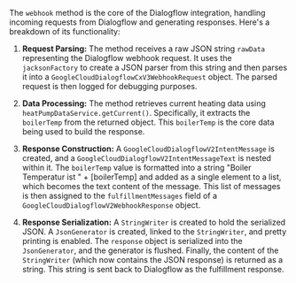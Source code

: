 The `webhook` method is the core of the Dialogflow integration, handling incoming requests from Dialogflow and generating responses. Here's a breakdown of its functionality:

1. **Request Parsing:** The method receives a raw JSON string `rawData` representing the Dialogflow webhook request. It uses the `jacksonFactory` to create a JSON parser from this string and then parses it into a `GoogleCloudDialogflowCxV3WebhookRequest` object. The parsed request is then logged for debugging purposes.

2. **Data Processing:** The method retrieves current heating data using `heatPumpDataService.getCurrent()`. Specifically, it extracts the `boilerTemp` from the returned object.  This `boilerTemp` is the core data being used to build the response.

3. **Response Construction:** A `GoogleCloudDialogflowV2IntentMessage` is created, and a `GoogleCloudDialogflowV2IntentMessageText` is nested within it. The `boilerTemp` value is formatted into a string "Boiler Temperatur ist " + [boilerTemp] and added as a single element to a list, which becomes the text content of the message. This list of messages is then assigned to the `fulfillmentMessages` field of a `GoogleCloudDialogflowV2WebhookResponse` object.

4. **Response Serialization:** A `StringWriter` is created to hold the serialized JSON. A `JsonGenerator` is created, linked to the `StringWriter`, and pretty printing is enabled. The `response` object is serialized into the `JsonGenerator`, and the generator is flushed. Finally, the content of the `StringWriter` (which now contains the JSON response) is returned as a string. This string is sent back to Dialogflow as the fulfillment response.